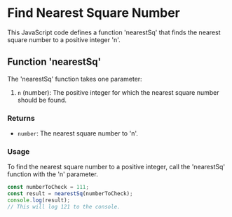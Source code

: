 # Find Nearest Square Number

This JavaScript code defines a function 'nearestSq' that finds the nearest square number to a positive integer 'n'.

## Function 'nearestSq'

The 'nearestSq' function takes one parameter:

1. `n` (number): The positive integer for which the nearest square number should be found.

### Returns

- `number`: The nearest square number to 'n'.

### Usage

To find the nearest square number to a positive integer, call the 'nearestSq' function with the 'n' parameter.

```javascript
const numberToCheck = 111;
const result = nearestSq(numberToCheck);
console.log(result);
// This will log 121 to the console.
